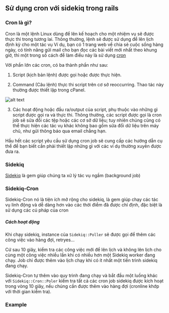 ## Sử dụng cron với sidekiq trong rails

### Cron là gì?
Cron là một lệnh Linux dùng để lên kế hoạch cho một nhiệm vụ sẽ được thực thi trong tương lai. Thông thường, lệnh sẽ được sử dụng để lên lịch định kỳ cho một tác vụ
Ví dụ, bạn có 1 trang web về chia sẻ cuộc sống hàng ngày, có tính năng gửi mail cho bạn đọc các bài viết mới nhất theo khung giờ,
thì một trong số cách để làm điều này là sử dụng [cron](https://en.wikipedia.org/wiki/Cron)

Với phần lớn các cron, có ba thành phần như sau:

1. Script (kịch bản lệnh) được gọi hoặc được thực hiện.

2. Command (Câu lệnh) thực thi script trên cơ sở reoccurring. Thao tác này thường được thiết lập trong cPanel.

![alt text](https://i.imgur.com/Or2yKVF.png)

3. Các hoạt động hoặc đầu ra/output của script, phụ thuộc vào những gì script được gọi ra và thực thi. Thông thường, các script được gọi là cron job sẽ sửa đổi các tệp hoặc các cơ sở dữ liệu; tuy nhiên chúng cũng có thể thực hiện các tác vụ khác không bao gồm sửa đổi dữ liệu trên máy chủ, như gửi thông báo qua email chẳng hạn.

Hầu hết các script yêu cầu sử dụng cron job sẽ cung cấp các hướng dẫn cụ thể để bạn biết cần phải thiết lập những gì với các ví dụ thường xuyên được đưa ra.

### Sidekiq
[Sidekiq](https://github.com/mperham/sidekiq) là gem giúp chúng ta xử lý tác vụ ngầm (background job)
### Sidekiq-Cron
Sidekiq-Cron nó là tiện ích mở rộng cho sidekiq, là gem giúp chạy các tác vụ linh động và dễ dàng hơn vào các thời điểm đã được chỉ định,
đặc biệt là sử dụng các cú pháp của cron

##### Cách hoạt động
Khi chạy sidekiq, instance của `Sidekiq::Poller` sẽ được gọi để thêm các công việc vào hàng đợi, retryes... 

Cứ sau 10 giây, kiểm tra các công việc mới để lên lịch và không lên lịch cho cùng một công việc nhiều lần khi có nhiều hơn một Sidekiq worker đang chạy.
Job chỉ được thêm vào lịch chạy khi có ít nhất một tiến trình sidekiq đang chạy.

Sidekiq-Cron tự thêm vào quy trình đang chạy và bắt đầu một luồng khác với `Sidekiq::Cron::Poler` kiểm tra tất cả các cron job sidekiq được kích hoạt trong vòng 10 giây, nếu chúng cần được thêm vào hàng đợi (cronline khớp với thời gian kiểm tra).

### Example
